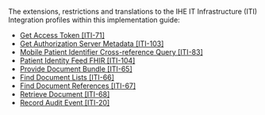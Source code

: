 The extensions, restrictions and translations to the IHE IT Infrastructure (ITI) Integration profiles within this implementation guide:

* [Get Access Token [ITI-71]](iti-71.html)
* [Get Authorization Server Metadata [ITI-103]](iti-103.html)
* [Mobile Patient Identifier Cross-reference Query [ITI-83]](iti-83.html)
* [Patient Identity Feed FHIR [ITI-104]](iti-104.html)
* [Provide Document Bundle [ITI-65]](iti-65.html)
* [Find Document Lists [ITI-66]](iti-66.html)
* [Find Document References [ITI-67]](iti-67.html)
* [Retrieve Document [ITI-68]](iti-68.html)
* [Record Audit Event [ITI-20]](iti-20.html)